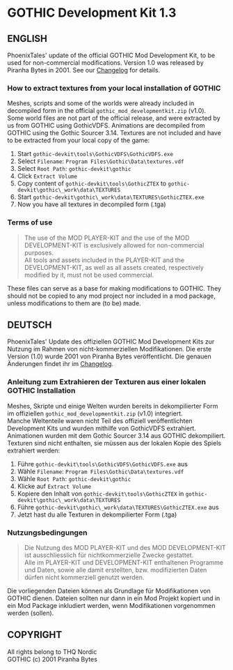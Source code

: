 # GOTHIC Development Kit 1.3
  
  
    
## ENGLISH  
  
PhoenixTales' update of the official GOTHIC Mod Development Kit, to be used for non-commercial modifications. Version 1.0 was released by Piranha Bytes in 2001. See our [Changelog](https://github.com/PhoenixTales/gothic-devkit/blob/main/Changelog.txt) for details.  

### How to extract textures from your local installation of GOTHIC
Meshes, scripts and some of the worlds were already included in decompiled form in the official `gothic_mod_developmentkit.zip` (v1.0).  
Some world files are not part of the official release, and were extracted by us from GOTHIC using GothicVDFS.
Animations are decompiled from GOTHIC using the Gothic Sourcer 3.14.
Textures are not included and have to be extracted from your local copy of the game:
1. Start `gothic-devkit\tools\GothicVDFS\GothicVDFS.exe`
2. Select `Filename`: `Program Files\Gothic\Data\textures.vdf`
3. Select `Root Path`: `gothic-devkit\gothic`
4. Click `Extract Volume`
5. Copy content of `gothic-devkit\tools\GothicZTEX` to `gothic-devkit\gothic\_work\data\TEXTURES`
6. Start `gothic-devkit\gothic\_work\data\TEXTURES\GothicZTEX.exe`
7. Now you have all textures in decompiled form (.tga)

### Terms of use  
> The use of the MOD PLAYER-KIT and the use of the MOD DEVELOPMENT-KIT is exclusively allowed for non-commercial purposes.  
> All tools and assets included in the PLAYER-KIT and the DEVELOPMENT-KIT, as well as all assets created, respectively modified by it, must not be used commercial.
  
These files can serve as a base for making modifications to GOTHIC. They should not be copied to any mod project nor included in a mod package, unless modifications to them are (to be) made.  
  
  
  
## DEUTSCH  
  
PhoenixTales' Update des offiziellen GOTHIC Mod Development Kits zur Nutzung im Rahmen von nicht-kommerziellen Modifikationen. Die erste Version (1.0) wurde 2001 von Piranha Bytes veröffentlicht. Die genauen Änderungen findet ihr im [Changelog](https://github.com/PhoenixTales/gothic-devkit/blob/main/Changelog.txt).  

### Anleitung zum Extrahieren der Texturen aus einer lokalen GOTHIC Installation
Meshes, Skripte und einige Welten wurden bereits in dekompilierter Form im offiziellen `gothic_mod_developmentkit.zip` (v1.0) integriert.  
Manche Weltenteile waren nicht Teil des offiziell veröffentlichten Development Kits und wurden mithilfe von GothicVDFS extrahiert.
Animationen wurden mit dem Gothic Sourcer 3.14 aus GOTHIC dekompiliert.
Texturen sind nicht enthalten, sie müssen aus der lokalen Kopie des Spiels extrahiert werden:
1. Führe `gothic-devkit\tools\GothicVDFS\GothicVDFS.exe` aus
2. Wähle `Filename`: `Program Files\Gothic\Data\textures.vdf`
3. Wähle `Root Path`: `gothic-devkit\gothic`
4. Klicke auf `Extract Volume`
5. Kopiere den Inhalt von `gothic-devkit\tools\GothicZTEX` in `gothic-devkit\gothic\_work\data\TEXTURES`
6. Führe `gothic-devkit\gothic\_work\data\TEXTURES\GothicZTEX.exe` aus
7. Jetzt hast du alle Texturen in dekompilierter Form (.tga)
  
### Nutzungsbedingungen  
> Die Nutzung des MOD PLAYER-KIT und des MOD DEVELOPMENT-KIT ist ausschliesslich für nichtkommerzielle Zwecke gestattet.  
> Alle im PLAYER-KIT und DEVELOPMENT-KIT enthaltenen Programme und Daten, sowie alle damit erstellten, bzw. modifizierten Daten dürfen nicht kommerziell genutzt werden.  
  
Die vorliegenden Dateien können als Grundlage für Modifikationen von GOTHIC dienen. Dateien sollten nur dann in ein Mod Projekt kopiert und in ein Mod Package inkludiert werden, wenn Modifikationen vorgenommen werden (sollen).  

    
  
## COPYRIGHT  
  
All rights belong to THQ Nordic  
GOTHIC (c) 2001 Piranha Bytes  
